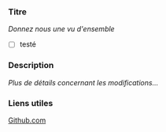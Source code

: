 ### Titre
_Donnez nous une vu d'ensemble_

- [ ] testé

### Description
_Plus de détails concernant les modifications..._

### Liens utiles
[Github.com](www.github)

